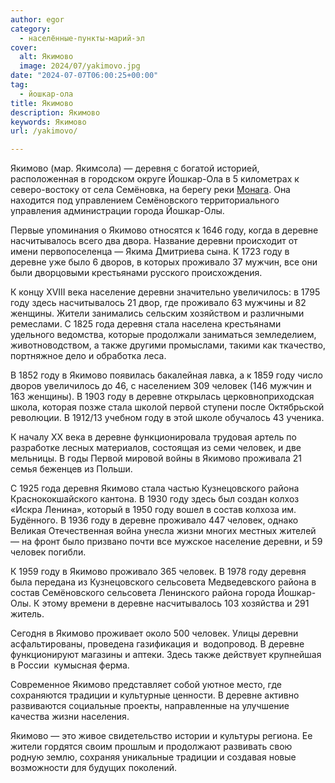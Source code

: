 ```yaml
---
author: egor
category:
  - населённые-пункты-марий-эл
cover:
  alt: Якимово
  image: 2024/07/yakimovo.jpg
date: "2024-07-07T06:00:25+00:00"
tag:
  - йошкар-ола
title: Якимово
description: Якимово
keywords: Якимово
url: /yakimovo/

---
```

Якимово (мар. Якимсола) — деревня с богатой историей, расположенная в городском округе Йошкар-Ола в 5 километрах к северо-востоку от села Семёновка, на берегу реки [Монага](/monaga/). Она находится под управлением Семёновского территориального управления администрации города Йошкар-Олы.

Первые упоминания о Якимово относятся к 1646 году, когда в деревне насчитывалось всего два двора. Название деревни происходит от имени первопоселенца — Якима Дмитриева сына. К 1723 году в деревне уже было 6 дворов, в которых проживало 37 мужчин, все они были дворцовыми крестьянами русского происхождения.

К концу XVIII века население деревни значительно увеличилось: в 1795 году здесь насчитывалось 21 двор, где проживало 63 мужчины и 82 женщины. Жители занимались сельским хозяйством и различными ремеслами. С 1825 года деревня стала населена крестьянами удельного ведомства, которые продолжали заниматься земледелием, животноводством, а также другими промыслами, такими как ткачество, портняжное дело и обработка леса.

В 1852 году в Якимово появилась бакалейная лавка, а к 1859 году число дворов увеличилось до 46, с населением 309 человек (146 мужчин и 163 женщины). В 1903 году в деревне открылась церковноприходская школа, которая позже стала школой первой ступени после Октябрьской революции. В 1912/13 учебном году в этой школе обучалось 43 ученика.

К началу XX века в деревне функционировала трудовая артель по разработке лесных материалов, состоящая из семи человек, и две мельницы. В годы Первой мировой войны в Якимово проживала 21 семья беженцев из Польши.

С 1925 года деревня Якимово стала частью Кузнецовского района Краснококшайского кантона. В 1930 году здесь был создан колхоз «Искра Ленина», который в 1950 году вошел в состав колхоза им. Будённого. В 1936 году в деревне проживало 447 человек, однако Великая Отечественная война унесла жизни многих местных жителей — на фронт было призвано почти все мужское население деревни, и 59 человек погибли.

К 1959 году в Якимово проживало 365 человек. В 1978 году деревня была передана из Кузнецовского сельсовета Медведевского района в состав Семёновского сельсовета Ленинского района города Йошкар-Олы. К этому времени в деревне насчитывалось 103 хозяйства и 291 житель.

Сегодня в Якимово проживает около 500 человек. Улицы деревни асфальтированы, проведена газификация и  водопровод. В деревне функционируют магазины и аптеки. Здесь также действует крупнейшая в России  кумысная ферма.

Современное Якимово представляет собой уютное место, где сохраняются традиции и культурные ценности. В деревне активно развиваются социальные проекты, направленные на улучшение качества жизни населения.

Якимово — это живое свидетельство истории и культуры региона. Ее жители гордятся своим прошлым и продолжают развивать свою родную землю, сохраняя уникальные традиции и создавая новые возможности для будущих поколений.
